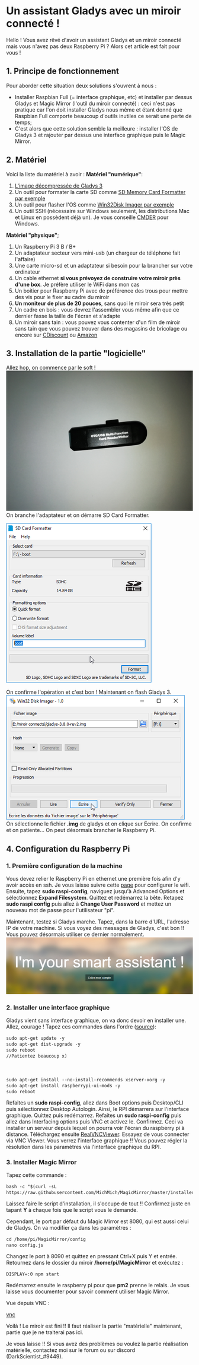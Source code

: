 
# Un assistant Gladys avec un miroir connecté !
Hello !
Vous avez rêvé d'avoir un assistant Gladys **et** un miroir connecté mais vous n'avez pas deux Raspberry Pi ? Alors cet article est fait pour vous !

## 1. Principe de fonctionnement
Pour aborder cette situation deux solutions s'ouvrent à nous :

 - Installer Raspbian Full (= interface graphique, etc) et installer par dessus Gladys et Magic Mirror (l'outil du miroir connecté) : ceci n'est pas pratique car l'on doit installer Gladys nous même et étant donné que Raspbian Full comporte beaucoup d'outils inutiles ce serait une perte de temps;
 - C'est alors que cette solution semble la meilleure : installer l'OS de Gladys 3 et rajouter par dessus une interface graphique puis le Magic Mirror.

## 2. Matériel
Voici la liste du matériel à avoir :
**Matériel "numérique"**:

 1. [L'image décompressée de Gladys 3](https://bit.ly/gladys-3-8-0-rev2-mirror-fr2)
 2. Un outil pour formater la carte SD comme [SD Memory Card Formatter par exemple](https://www.sdcard.org/downloads/formatter/)
 3. Un outil pour flasher l'OS comme [Win32Disk Imager par exemple](https://sourceforge.net/projects/win32diskimager/)
 4. Un outil SSH (nécessaire sur Windows seulement, les distributions Mac et Linux en possèdent déjà un). Je vous conseille [CMDER](https://cmder.net/) pour Windows.

**Matériel "physique"**;
 1. Un Raspberry Pi 3 B / B+
 2. Un adaptateur secteur vers mini-usb (un chargeur de téléphone fait l'affaire)
 3. Une carte micro-sd et un adaptateur si besoin pour la brancher sur votre ordinateur
 4. Un cable ethernet **si vous prévoyez de construire votre miroir près d'une box**. Je préfère utiliser le WiFi dans mon cas
 5. Un boitier pour Raspberry Pi avec de préférence des trous pour mettre des vis pour le fixer au cadre du miroir
 6. **Un moniteur de plus de 20 pouces**, sans quoi le miroir sera très petit
 7. Un cadre en bois : vous devrez l'assembler vous même afin que ce dernier fasse la taille de l'écran et s'adapte
 8. Un miroir sans tain : vous pouvez vous contenter d'un film de miroir sans tain que vous pouvez trouver dans des magasins de bricolage ou encore sur [CDiscount](https://www.cdiscount.com/maison/r-miroir+sans+tain.html) ou [Amazon](https://www.amazon.fr/DUTISON-Miroir-Fen%C3%AAtre-Adh%C3%A9sif-Maison/dp/B07S1NG34R/r)

## 3. Installation de la partie "logicielle"
Allez hop, on commence par le soft !
![l'adaptateur usb](https://github.com/DarkScientist/gladys-mirror/raw/master/img/adaptateur.jpg)
On branche l'adaptateur et on démarre SD Card Formatter.

![formatter](https://github.com/DarkScientist/gladys-mirror/raw/master/img/format.png)

On confirme l'opération et c'est bon ! Maintenant on flash Gladys 3.
![img](https://github.com/DarkScientist/gladys-mirror/raw/master/img/imager.png)
On sélectionne le fichier **.img** de gladys et on clique sur Ecrire. On confirme et on patiente...
On peut désormais brancher le Raspberry Pi.
## 4. Configuration du Raspberry Pi
### 1. Première configuration de la machine
Vous devez relier le Raspberry Pi en ethernet une première fois afin d'y avoir accès en ssh.
Je vous laisse suivre cette [page](https://www.raspberrypi.org/documentation/configuration/wireless/wireless-cli.md) pour configurer le wifi.
Ensuite, tapez **sudo raspi-config**, naviguez jusqu'à Advanced Options et sélectionnez **Expand Filesystem**.
Quittez et redémarrez la bête.
Retapez **sudo raspi config** puis allez à **Change User Password** et mettez un nouveau mot de passe pour l'utilisateur "pi".

Maintenant, testez si Gladys marche. Tapez, dans la barre d'URL, l'adresse IP de votre machine.
Si vous voyez des messages de Gladys, c'est bon !! Vous pouvez désormais utiliser ce dernier normalement.
![start](https://github.com/DarkScientist/gladys-mirror/raw/master/img/debut.png)
### 2. Installer une interface graphique
Gladys vient sans interface graphique, on va donc devoir en installer une.
Allez, courage !
Tapez ces commandes dans l'ordre ([source](https://dadarevue.com/ajouter-gui-raspbian-lite/)):

    sudo apt-get update -y  
	sudo apt-get dist-upgrade -y
    sudo reboot
    //Patientez beaucoup x)
   
   

    sudo apt-get install --no-install-recommends xserver-xorg -y
    sudo apt-get install raspberrypi-ui-mods -y
    sudo reboot

 Refaites un **sudo raspi-config**, allez dans Boot options puis Desktop/CLI puis sélectionnez Desktop Autologin. Ainsi, le RPI démarrera sur l'interface graphique. Quittez puis redémarrez.
 Refaites un **sudo raspi-config** puis allez dans Interfacing options puis VNC et activez le. Confirmez. Ceci va installer un serveur depuis lequel on pourra voir l'écran du raspberry pi à distance. Téléchargez ensuite [RealVNCViewer](https://www.realvnc.com/fr/connect/download/viewer/).
 Essayez de vous connecter via VNC Viewer. Vous verrez l'interface graphique !! Vous pouvez régler la résolution dans les paramètres via l'interface graphique du RPI.
 ### 3. Installer Magic Mirror
 Tapez cette commande :
 

    bash -c "$(curl -sL https://raw.githubusercontent.com/MichMich/MagicMirror/master/installers/raspberry.sh)"
Laissez faire le script d'installation, il s'occupe de tout !! Confirmez juste en tapant **Y** à chaque fois que le script vous le demande.

Cependant, le port par défaut du Magic Mirror est 8080, qui est aussi celui de Gladys. On va modifier ça dans les paramètres :

    cd /home/pi/MagicMirror/config
    nano config.js
Changez le port à 8090 et quittez en pressant Ctrl+X puis Y et entrée.
Retournez dans le dossier du miroir **/home/pi/MagicMirror** et exécutez : 

    DISPLAY=:0 npm start

Redémarrez ensuite le raspberry pi pour que **pm2** prenne le relais. Je vous laisse vous documenter pour savoir comment utiliser Magic Mirror.

Vue depuis VNC :

[vnc](https://github.com/DarkScientist/gladys-mirror/raw/master/img/vnc.png)

Voilà ! Le miroir est fini !! Il faut réaliser la partie "matérielle" maintenant, partie que je ne traiterai pas ici.

Je vous laisse !!
Si vous avez des problèmes ou voulez la partie réalisation matérielle, contactez moi sur le forum ou sur discord (DarkScientist_#9449).
